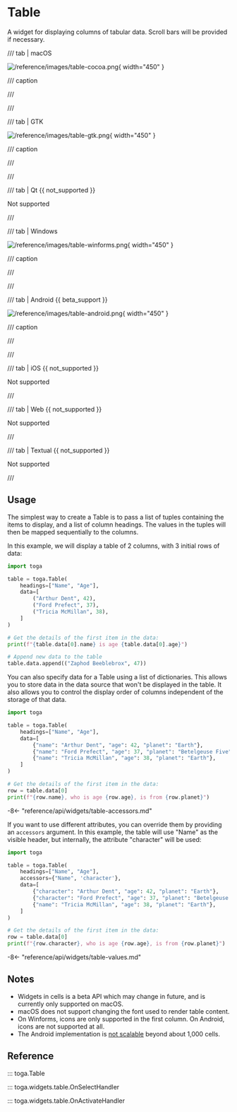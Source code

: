 # Table

A widget for displaying columns of tabular data. Scroll bars will be provided if necessary.

/// tab | macOS

![/reference/images/table-cocoa.png](/reference/images/table-cocoa.png){ width="450" }

/// caption

///

<!-- TODO: Update alt text -->

///

/// tab | GTK

![/reference/images/table-gtk.png](/reference/images/table-gtk.png){ width="450" }

/// caption

///

<!-- TODO: Update alt text -->

///

/// tab | Qt {{ not_supported }}

Not supported

///

/// tab | Windows

![/reference/images/table-winforms.png](/reference/images/table-winforms.png){ width="450" }

/// caption

///

<!-- TODO: Update alt text -->

///

/// tab | Android {{ beta_support }}

![/reference/images/table-android.png](/reference/images/table-android.png){ width="450" }

/// caption

///

<!-- TODO: Update alt text -->

///

/// tab | iOS {{ not_supported }}

Not supported

///

/// tab | Web {{ not_supported }}

Not supported

///

/// tab | Textual {{ not_supported }}

Not supported

///

## Usage

The simplest way to create a Table is to pass a list of tuples containing the items to display, and a list of column headings. The values in the tuples will then be mapped sequentially to the columns.

In this example, we will display a table of 2 columns, with 3 initial rows of data:

```python
import toga

table = toga.Table(
    headings=["Name", "Age"],
    data=[
        ("Arthur Dent", 42),
        ("Ford Prefect", 37),
        ("Tricia McMillan", 38),
    ]
)

# Get the details of the first item in the data:
print(f"{table.data[0].name} is age {table.data[0].age}")

# Append new data to the table
table.data.append(("Zaphod Beeblebrox", 47))
```

You can also specify data for a Table using a list of dictionaries. This allows you to store data in the data source that won't be displayed in the table. It also allows you to control the display order of columns independent of the storage of that data.

```python
import toga

table = toga.Table(
    headings=["Name", "Age"],
    data=[
        {"name": "Arthur Dent", "age": 42, "planet": "Earth"},
        {"name": "Ford Prefect", "age": 37, "planet": "Betelgeuse Five"},
        {"name": "Tricia McMillan", "age": 38, "planet": "Earth"},
    ]
)

# Get the details of the first item in the data:
row = table.data[0]
print(f"{row.name}, who is age {row.age}, is from {row.planet}")
```

-8<- "reference/api/widgets/table-accessors.md"

If you want to use different attributes, you can override them by providing an `accessors` argument. In this example, the table will use "Name" as the visible header, but internally, the attribute "character" will be used:

```python
import toga

table = toga.Table(
    headings=["Name", "Age"],
    accessors={"Name", 'character'},
    data=[
        {"character": "Arthur Dent", "age": 42, "planet": "Earth"},
        {"character": "Ford Prefect", "age": 37, "planet": "Betelgeuse Five"},
        {"name": "Tricia McMillan", "age": 38, "planet": "Earth"},
    ]
)

# Get the details of the first item in the data:
row = table.data[0]
print(f"{row.character}, who is age {row.age}, is from {row.planet}")
```

-8<- "reference/api/widgets/table-values.md"

## Notes

- Widgets in cells is a beta API which may change in future, and is currently only supported on macOS.
- macOS does not support changing the font used to render table content.
- On Winforms, icons are only supported in the first column. On Android, icons are not supported at all.
- The Android implementation is [not scalable](https://github.com/beeware/toga/issues/1392) beyond about 1,000 cells.

## Reference

::: toga.Table

::: toga.widgets.table.OnSelectHandler

::: toga.widgets.table.OnActivateHandler
